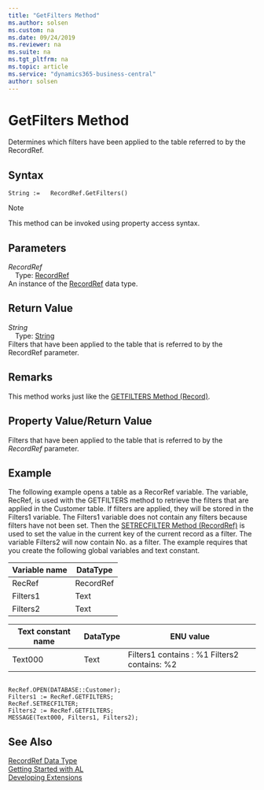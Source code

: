 ```yaml
---
title: "GetFilters Method"
ms.author: solsen
ms.custom: na
ms.date: 09/24/2019
ms.reviewer: na
ms.suite: na
ms.tgt_pltfrm: na
ms.topic: article
ms.service: "dynamics365-business-central"
author: solsen
---
```

[//]: # (START>DO_NOT_EDIT)
[//]: # (IMPORTANT:Do not edit any of the content between here and the END>DO_NOT_EDIT.)
[//]: # (Any modifications should be made in the .xml files in the ModernDev repo.)
# GetFilters Method
Determines which filters have been applied to the table referred to by the RecordRef.


## Syntax
```
String :=   RecordRef.GetFilters()
```
> [!NOTE]  
> This method can be invoked using property access syntax.  

## Parameters
*RecordRef*  
&emsp;Type: [RecordRef](recordref-data-type.md)  
An instance of the [RecordRef](recordref-data-type.md) data type.  

## Return Value
*String*  
&emsp;Type: [String](../string/string-data-type.md)  
Filters that have been applied to the table that is referred to by the RecordRef parameter.  


[//]: # (IMPORTANT: END>DO_NOT_EDIT)

## Remarks  
 This method works just like the [GETFILTERS Method \(Record\)](../../methods/devenv-getfilters-method-record.md).  
  
## Property Value/Return Value  
 Filters that have been applied to the table that is referred to by the *RecordRef* parameter.  
  
## Example  
 The following example opens a table as a RecorRef variable. The variable, RecRef, is used with the GETFILTERS method to retrieve the filters that are applied in the Customer table. If filters are applied, they will be stored in the Filters1 variable. The Filters1 variable does not contain any filters because filters have not been set. Then the [SETRECFILTER Method \(RecordRef\)](../../methods/devenv-setrecfilter-method-recordref.md) is used to set the value in the current key of the current record as a filter. The variable Filters2 will now contain No. as a filter. The example requires that you create the following global variables and text constant.  
  
|Variable name|DataType|  
|-------------------|--------------|  
|RecRef|RecordRef|  
|Filters1|Text|  
|Filters2|Text|  
  
|Text constant name|DataType|ENU value|  
|------------------------|--------------|---------------|  
|Text000|Text|Filters1 contains : %1  Filters2 contains: %2|  
  
```  
  
RecRef.OPEN(DATABASE::Customer);  
Filters1 := RecRef.GETFILTERS;  
RecRef.SETRECFILTER;  
Filters2 := RecRef.GETFILTERS;  
MESSAGE(Text000, Filters1, Filters2);  
```  
  

## See Also
[RecordRef Data Type](recordref-data-type.md)  
[Getting Started with AL](../../devenv-get-started.md)  
[Developing Extensions](../../devenv-dev-overview.md)